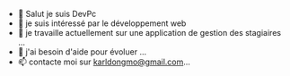- 👋 Salut je suis DevPc
- 👀 je suis intéressé par le développement web 
- 🌱 je travaille actuellement sur une application de gestion des stagiaires  ...
- 💞️ j'ai besoin d'aide pour évoluer  ...
- 📫 contacte moi sur karldongmo@gmail.com...

<!---
Devpc2/Devpc2 is a ✨ special ✨ repository because its `README.md` (this file) appears on your GitHub profile.
You can click the Preview link to take a look at your changes.
--->

